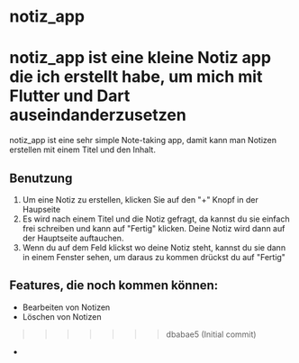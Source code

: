 # notiz_app
notiz_app ist eine kleine Notiz app die ich erstellt habe, um mich mit Flutter und Dart auseindanderzusetzen
=======

notiz_app ist eine sehr simple Note-taking app, damit kann man Notizen erstellen mit einem Titel und den Inhalt.

## Benutzung

1. Um eine Notiz zu erstellen, klicken Sie auf den "+" Knopf in der Haupseite
2. Es wird nach einem Titel und die Notiz gefragt, da kannst du sie einfach frei schreiben und kann auf "Fertig" klicken.
Deine Notiz wird dann auf der Hauptseite auftauchen.
3. Wenn du auf dem Feld klickst wo deine Notiz steht, kannst du sie dann in einem Fenster sehen, um daraus zu kommen drückst du auf "Fertig"

## Features, die noch kommen können:
- Bearbeiten von Notizen
- Löschen von Notizen
>>>>>>> dbabae5 (Initial commit)
*
